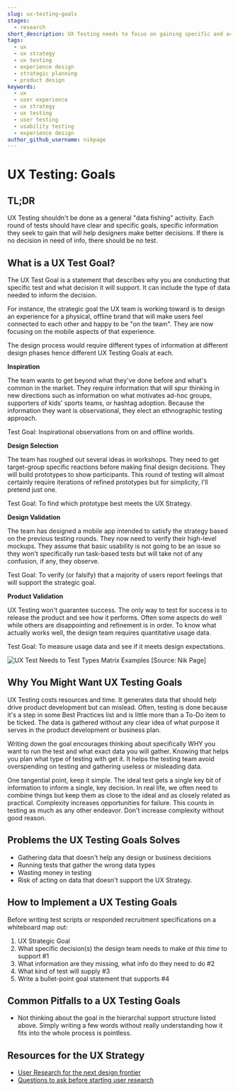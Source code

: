 ```yaml
---
slug: ux-testing-goals
stages:
  - research
short_description: UX Testing needs to focus on gaining specific and actionable information that will help the team make better-informed decisions that will, in turn, push the project toward fulfilling the overall UX Strategy. Setting clear goals will help achieve that.
tags:
  - ux
  - ux strategy
  - ux testing
  - experience design
  - strategic planning
  - product design
keywords:
  - ux
  - user experience
  - ux strategy
  - ux testing
  - user testing
  - usability testing
  - experience design
author_github_username: nikpage
---
```

# UX Testing: Goals

## TL;DR

UX Testing shouldn't be done as a general "data fishing" activity. Each round of tests should have clear and specific goals, specific information they seek to gain that will help designers make better decisions. If there is no decision in need of info, there should be no test.

## What is a UX Test Goal?

The UX Test Goal is a statement that describes why you are conducting that specific test and what decision it will support. It can include the type of data needed to inform the decision.

For instance, the strategic goal the UX team is working toward is to design an experience for a physical, offline brand that will make users feel connected to each other and happy to be "on the team". They are now focusing on the mobile aspects of that experience.

The design process would require different types of information at different design phases hence different UX Testing Goals at each.

**Inspiration**

The team wants to get beyond what they've done before and what's common in the market. They require information that will spur thinking in new directions such as information on what motivates ad-hoc groups, supporters of kids' sports teams, or hashtag adoption. Because the information they want is observational, they elect an ethnographic testing approach.

Test Goal: Inspirational observations from on and offline worlds.

**Design Selection**

The team has roughed out several ideas in workshops. They need to get target-group specific reactions before making final design decisions. They will build prototypes to show participants. This round of testing will almost certainly require iterations of refined prototypes but for simplicity, I'll pretend just one.

Test Goal: To find which prototype best meets the UX Strategy.

**Design Validation**

The team has designed a mobile app intended to satisfy the strategy based on the previous testing rounds. They now need to verify their high-level mockups. They assume that basic usability is not going to be an issue so they won't specifically run task-based tests but will take not of any confusion, if any, they observe.

Test Goal: To verify (or falsify) that a majority of users report feelings that will support the strategic goal.

**Product Validation**

UX Testing won't guarantee success. The only way to test for success is to release the product and see how it performs. Often some aspects do well while others are disappointing and refinement is in order. To know what actually works well, the design team requires quantitative usage data.

Test Goal: To measure usage data and see if it meets design expectations.

![UX Test Needs to Test Types Matrix Examples](/files/ux_test_needs_matrix_example.png)
[Source: Nik Page]

## Why You Might Want UX Testing Goals

UX Testing costs resources and time. It generates data that should help drive product development but can mislead. Often, testing is done because it's a step in some Best Practices list and is little more than a To-Do item to be ticked. The data is gathered without any clear idea of what purpose it serves in the product development or business plan.

Writing down the goal encourages thinking about specifically WHY you want to run the test and what exact data you will gather. Knowing that helps you plan what type of testing with get it. It helps the testing team avoid overspending on testing and gathering useless or misleading data.

One tangential point, keep it simple. The ideal test gets a single key bit of information to inform a single, key decision. In real life, we often need to combine things but keep them as close to the ideal and as closely related as practical. Complexity increases opportunities for failure. This counts in testing as much as any other endeavor. Don't increase complexity without good reason.

## Problems the UX Testing Goals Solves

* Gathering data that doesn't help any design or business decisions
* Running tests that gather the wrong data types
* Wasting money in testing
* Risk of acting on data that doesn't support the UX Strategy.

## How to Implement a UX Testing Goals
Before writing test scripts or responded recruitment specifications on a whiteboard map out:
1. UX Strategic Goal
2. What specific decision(s) the design team needs to make *at this time* to support #1
3. What information are they missing, what info do they need to do #2
4. What kind of test will supply #3
5. Write a bullet-point goal statement that supports #4



## Common Pitfalls to a UX Testing Goals

* Not thinking about the goal in the hierarchal support structure listed above. Simply writing a few words without really understanding how it fits into the whole process is pointless.


## Resources for the UX Strategy

* [User Research for the next design frontier](https://www.bbc.co.uk/gel/articles/user-research-for-the-next-design-frontier)
* [Questions to ask before starting user research](https://library.gv.com/questions-to-ask-before-starting-user-research-4607c2633f6f)

